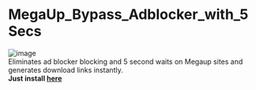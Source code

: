 # MegaUp_Bypass_Adblocker_with_5Secs
![image](https://github.com/pgh268400/MegaUp_Bypass_Adblocker_with_5Secs/assets/31213158/2322e4d6-0b0d-4c76-9837-8b866086d257)  
Eliminates ad blocker blocking and 5 second waits on Megaup sites and generates download links instantly.  
**Just install [here](https://github.com/pgh268400/MegaUp_Bypass_Adblocker_with_5Secs/releases/download/v0.01/megaup_bypass.js)**
